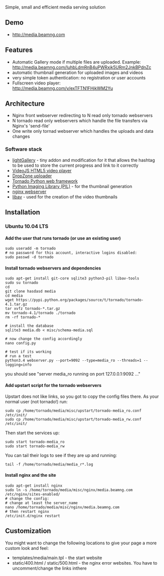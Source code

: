 Simple, small and efficient media serving solution

## Demo
 * http://media.beamng.com

## Features
 * Automatic Gallery mode if multiple files are uploaded. Example: http://media.beamng.com/IuhbLdmRnB4uPWRxjk5URm2JnkBPdnZc
 * automatic thumbnail generation for uploaded images and videos
 * very simple token authentication: no registration or user accounts
 * Fullscreen video player: http://media.beamng.com/v/exTFTN1FHjkWM2Yu

## Architecture

- Nginx front webserver redirecting to N read only tornado webservers
- N tornado read only webservers which handle the file transfers via Nginx's 'send-file'
- One write only tornad webserver which handles the uploads and data changes

### Software stack

 * [lightGallery](http://sachinchoolur.github.io/lightGallery) - tiny addon and modification for it that allows the hashtag to be used to store the current progress and link to it correctly
 * [VideoJS HTML5 video player](http://www.videojs.com/)
 * [DropZone uploader](http://www.dropzonejs.com/)
 * [Tornado Python web framework](http://www.tornadoweb.org/en/stable/)
 * [Python Imaging Library (PIL)](http://en.wikipedia.org/wiki/Python_Imaging_Library) - for the thumbnail generation
 * [nginx webserver](http://nginx.org/)
 * [libav](https://libav.org/) - used for the creation of the video thumbnails

## Installation

### Ubuntu 10.04 LTS

#### Add the user that runs tornado (or use an existing user)

~~~
sudo useradd -m tornado
# no password for this account, interactive logins disabled:
sudo passwd -d tornado
~~~

#### Install tornado webservers and dependencies

~~~
sudo apt-get install git-core sqlite3 python3-pil libav-tools
sudo su tornado
cd
git clone hasdasd media
cd media
wget https://pypi.python.org/packages/source/t/tornado/tornado-4.1.tar.gz
tar xvfz tornado-*.tar.gz
mv tornado-4.1/tornado ./tornado
rm -rf tornado-*

# install the database
sqlite3 media.db < misc/schema-media.sql

# now change the config accordingly
nano config.py

# test if its working
# run a test
python3.4 webserver.py --port=9092 --type=media_ro --threads=1 --logging=info
~~~

you should see "server media_ro running on port 127.0.0.1:9092 ..."

#### Add upstart script for the tornado webservers

Upstart does not like links, so you got to copy the config files there. As your normal user (not tornado!) run:

~~~
sudo cp /home/tornado/media/misc/upstart/tornado-media_ro.conf /etc/init/
sudo cp /home/tornado/media/misc/upstart/tornado-media_rw.conf /etc/init/
~~~

Then start the services up:

~~~
sudo start tornado-media_ro
sudo start tornado-media_rw
~~~

You can tail their logs to see if  they are up and running:

~~~
tail -f /home/tornado/media/media_r*.log
~~~

#### Install nginx and the site

~~~
sudo apt-get install nginx
sudo ln -s /home/tornado/media/misc/nginx/media.beamng.com /etc/nginx/sites-enabled/
# change the config:
# change at least the server_name
nano /home/tornado/media/misc/nginx/media.beamng.com
# then restart nginx
/etc/init.d/nginx restart
~~~


## Customization

You might want to change the following locations to give your page a more custom look and feel:

 * templates/media/main.tpl - the start website
 * static/400.html / static/500.html - the nginx error websites. You have to uncomment/change the links inthere
